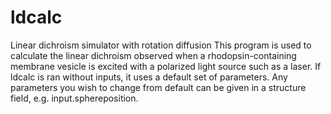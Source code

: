# ldcalc
Linear dichroism simulator with rotation diffusion
This program is used to calculate the linear dichroism observed when a rhodopsin-containing membrane vesicle
is excited with a polarized light source such as a laser. If ldcalc is ran without inputs, it uses a default
set of parameters. Any parameters you wish to change from default can be given in a structure field, e.g. 
input.sphereposition.
